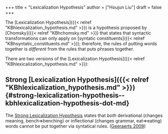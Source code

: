 +++
title = "Lexicalization Hypothesis"
author = ["Houjun Liu"]
draft = false
+++

The [Lexicalization Hypothesis]({{< relref "KBhlexicalization_hypothesis.md" >}}) is a hypothesis proposed by [Chomsky]({{< relref "KBhchomsky.md" >}}) that states that syntactic transformations can only apply on [syntatic constituents]({{< relref "KBhsyntatic_constituents.md" >}}); therefore, the rules of putting words together is _different_ from the rules that puts phrases together.

There are two versions of the [Lexicalization Hypothesis]({{< relref "KBhlexicalization_hypothesis.md" >}}):


## Strong [Lexicalization Hypothesis]({{< relref "KBhlexicalization_hypothesis.md" >}}) {#strong-lexicalization-hypothesis--kbhlexicalization-hypothesis-dot-md}

The [Strong Lexicalization Hypothesis](#strong-lexicalization-hypothesis--kbhlexicalization-hypothesis-dot-md) states that _both_ derivational (changes meaning, bench=&gt;benching) or inflectional (changes grammar, eat=&gt;eating) words cannot be put together via syntatical rules. (<a href="#citeproc_bib_item_1">Geeraerts 2009</a>)